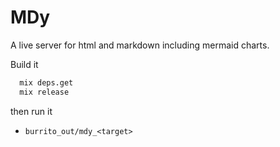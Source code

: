 # MDy

A live server for html and markdown including mermaid charts.

Build it

```bash
  mix deps.get
  mix release
```

then run it

 * `burrito_out/mdy_<target>`
